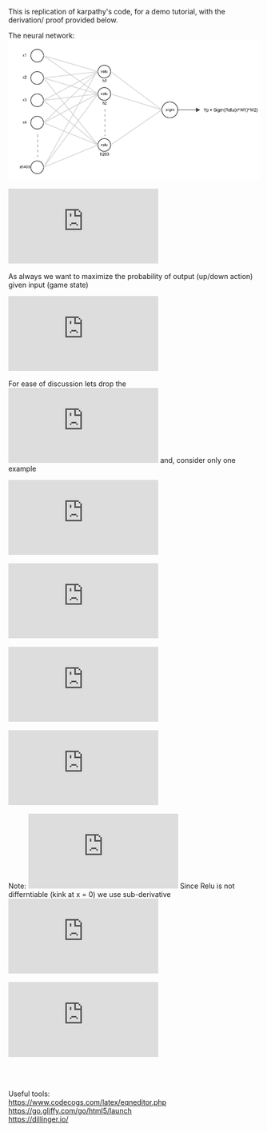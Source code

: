 This is replication of karpathy's code, for a demo tutorial, with the derivation/ proof provided below.<br/>

The neural network:
![diagram](https://raw.githubusercontent.com/AbhishekAshokDubey/RL/master/karpathy-ping-pong/nn_diagram.PNG)

![notations](https://latex.codecogs.com/png.latex?%5Cdpi%7B100%7D%20%5C%5C%20L_%7Bip%7D%5E%7Bi%7D%20%5Crightarrow%20input%5C%20to%5C%20layer%5C%20i%5C%5C%20L_%7Bop%7D%5E%7Bi%7D%20%5Crightarrow%20output%5C%20of%5C%20layer%5C%20i%5C%5C%20%5C%5C%20h%20%5Crightarrow%20L_%7Bop%7D%5E%7B2%7D%20%28%20output%5C%20of%5C%20hidden%5C%20layer%29%5C%5C%20%5C%5C%20y_%7Ba%7D%20%5Crightarrow%20is%5C%20the%5C%20true%5C%20label%5C%20of%5C%20y%20%5C%5C%20y_%7Bp%7D%20%5Crightarrow%20is%5C%20the%5C%20predicted%5C%20label%5C%20of%5C%20y%5C%5C%20y_%7Bp%7D%20%3D%20Sigm%28Relu%28x*W_%7B1%7D%29*W_%7B2%7D%29%5C%5C%20output%5C%20label%20%3D%20%5Cbegin%7BBmatrix%7D%201%20%26%20if%5C%20y_%7Bp%7D%20%3E%200.5%20%5C%5C%200%20%26%20otherwise%20%5Cend%7BBmatrix%7D)

As always we want to maximize the probability of output (up/down action) given input (game state)

![aim](https://latex.codecogs.com/png.latex?%5Cdpi%7B100%7D%20%5C%5C%20max%5C%20P%28Y%7CX%29%5C%5C%20max%5C%20%5Csum_%7Bi%7D%5E%7BN%7D%20P%28y_%7Bi%7D%7Cx_%7Bi%7D%29%5C%5C%20P%28y%3Dy_%7Ba%7D%7Cx%29%20%3D%20y_%7Ba%7Dlog%28y_%7Bp%7D%29%20&plus;%20%281-y_%7Ba%7D%29log%281-y_%7Bp%7D%29%5C%5C)

For ease of discussion lets drop the ![sum_icon](https://latex.codecogs.com/png.latex?%5Cdpi%7B50%7D%20%5Csum) and, consider only one example

![wrtLO3](https://latex.codecogs.com/png.latex?%5Cdpi%7B100%7D%20%5C%5C%20max%5C%20P%28y%7Cx%29%5C%5C%20%5C%5C%20%5Cfrac%7B%5Cpartial%20%5C%20%7D%7B%5Cpartial%20L_%7Bop%7D%5E%7B3%7D%7D%20P%28y%7Cx%29%20%3D%20%5Cfrac%7B%5Cpartial%20%5C%20%7D%7B%5Cpartial%20L_%7Bop%7D%5E%7B3%7D%7D%20%28y_%7Ba%7Dlog%28y_%7Bp%7D%29%20&plus;%20%281-y_%7Ba%7D%29log%281-y_%7Bp%7D%29%29%5C%5C%20%3D%20%5Cfrac%7B%5Cpartial%20%5C%20%7D%7B%5Cpartial%20L_%7Bop%7D%5E%7B3%7D%7D%20%28y_%7Ba%7Dlog%28L_%7Bop%7D%5E%7B3%7D%29%20&plus;%20%281-y_%7Ba%7D%29log%281-L_%7Bop%7D%5E%7B3%7D%29%29%5C%5C%20%3Dy_%7Ba%7D%5Cfrac%7B%5Cpartial%20%5C%20%7D%7B%5Cpartial%20L_%7Bop%7D%5E%7B3%7D%7D%20log%28L_%7Bop%7D%5E%7B3%7D%29&plus;%20%281-y_%7Ba%7D%29%5Cfrac%7B%5Cpartial%20%5C%20%7D%7B%5Cpartial%20L_%7Bop%7D%5E%7B3%7D%7D%20log%281-L_%7Bop%7D%5E%7B3%7D%29%5C%5C%20%5Cfrac%7B%5Cpartial%20%5C%20%7D%7B%5Cpartial%20L_%7Bop%7D%5E%7B3%7D%7D%20P%28y%7Cx%29%20%3D%20y_%7Ba%7D%5Cfrac%7B1%7D%20%7BL_%7Bop%7D%5E%7B3%7D%7D%20&plus;%20%281-y_%7Ba%7D%29%5Cfrac%7B-1%7D%20%7B%281-L_%7Bop%7D%5E%7B3%7D%29%7D%5C%20%5C%20%5C%20%5C%20%5C%20%5C%20%5Cleftarrow%20%5Cmathbf%7B%28eq.1%29%7D%5C%5C)

![](https://latex.codecogs.com/png.latex?%5Cdpi%7B100%7D%20%5C%5C%20%5Cfrac%7B%5Cpartial%20%5C%20%7D%7B%5Cpartial%20L_%7Bip%7D%5E%7B3%7D%7D%20P%28y%7Cx%29%20%3D%20%5Cfrac%7B%5Cpartial%20%5C%20%7D%7B%5Cpartial%20L_%7Bop%7D%5E%7B3%7D%7D%20P%28y%7Cx%29*%20%5Cfrac%7B%5Cpartial%20%5C%20%7D%7B%5Cpartial%20L_%7Bip%7D%5E%7B3%7D%7D%20L_%7Bop%7D%5E%7B3%7D%5C%5C%20using%3A%5C%20%5Cfrac%7B%5Cmathrm%7Bd%7D%20%7D%7B%5Cmathrm%7Bd%7D%20x%7D%20sigm%28x%29%20%3D%20sigm%28x%29%20%281-sigm%28x%29%29%5C%5C%20%5Cfrac%7B%5Cpartial%20%5C%20%7D%7B%5Cpartial%20L_%7Bip%7D%5E%7B3%7D%7D%20P%28y%7Cx%29%20%3D%20%5Cfrac%7B%5Cpartial%20%5C%20%7D%7B%5Cpartial%20L_%7Bop%7D%5E%7B3%7D%7D%20P%28y%7Cx%29*%20L_%7Bop%7D%5E%7B3%7D%20%281-L_%7Bop%7D%5E%7B3%7D%29%5C%5C%20using%5C%20%28eq.1%29%5C%5C%20%5Cfrac%7B%5Cpartial%20%5C%20%7D%7B%5Cpartial%20L_%7Bip%7D%5E%7B3%7D%7D%20P%28y%7Cx%29%20%3D%20%28y_%7Ba%7D%5Cfrac%7B1%7D%20%7BL_%7Bop%7D%5E%7B3%7D%7D%20&plus;%20%281-y_%7Ba%7D%29%5Cfrac%7B-1%7D%20%7B%281-L_%7Bop%7D%5E%7B3%7D%29%7D%29*%20L_%7Bop%7D%5E%7B3%7D%20%281-L_%7Bop%7D%5E%7B3%7D%29%5C%5C%20%5Cfrac%7B%5Cpartial%20%5C%20%7D%7B%5Cpartial%20L_%7Bip%7D%5E%7B3%7D%7D%20P%28y%7Cx%29%20%3D%20y_%7Ba%7D%20%281-L_%7Bop%7D%5E%7B3%7D%29&plus;%20%28y_%7Ba%7D-1%29L_%7Bop%7D%5E%7B3%7D%5C%5C%20%5Cfrac%7B%5Cpartial%20%5C%20%7D%7B%5Cpartial%20L_%7Bip%7D%5E%7B3%7D%7D%20P%28y%7Cx%29%20%3D%20y_%7Ba%7D-y_%7Ba%7DL_%7Bop%7D%5E%7B3%7D%20&plus;%20y_%7Ba%7DL_%7Bop%7D%5E%7B3%7D-L_%7Bop%7D%5E%7B3%7D%5C%5C%20%5Cfrac%7B%5Cpartial%20%5C%20%7D%7B%5Cpartial%20L_%7Bip%7D%5E%7B3%7D%7D%20P%28y%7Cx%29%20%3D%20y_%7Ba%7D%20-%20L_%7Bop%7D%5E%7B3%7D%5C%5C%20%5Cfrac%7B%5Cpartial%20%5C%20%7D%7B%5Cpartial%20L_%7Bip%7D%5E%7B3%7D%7D%20P%28y%7Cx%29%20%3D%20%28y_%7Ba%7D%20-%20y_%7Bp%7D%29%5C%20%5C%20%5C%20%5C%20%5C%20%5C%20%5Cleftarrow%20%5Cmathbf%7B%28eq.2%29%7D%5C%5C)

![](https://latex.codecogs.com/png.latex?%5Cdpi%7B100%7D%20%5C%5C%20%5Cfrac%7B%5Cpartial%20%5C%20%7D%7B%5Cpartial%20W_%7B2%7D%7D%20P%28y%7Cx%29%20%3D%20%5Cfrac%7B%5Cpartial%20%5C%20%7D%7B%5Cpartial%20L_%7Bip%7D%5E%7B3%7D%7D%20P%28y%7Cx%29%5C%20*%20%5Cfrac%7B%5Cpartial%20%5C%20%7D%7B%5Cpartial%20W_%7B2%7D%7DL_%7Bip%7D%5E%7B3%7D%5C%5C%20%5Cfrac%7B%5Cpartial%20%5C%20%7D%7B%5Cpartial%20W_%7B2%7D%7D%20P%28y%7Cx%29%20%3D%20%5Cfrac%7B%5Cpartial%20%5C%20%7D%7B%5Cpartial%20L_%7Bip%7D%5E%7B3%7D%7D%20P%28y%7Cx%29%5C%20*%20%5Cfrac%7B%5Cpartial%20%5C%20%7D%7B%5Cpartial%20W_%7B2%7D%7D%20%28h*W_%7B2%7D%29%5C%5C%20%5Cfrac%7B%5Cpartial%20%5C%20%7D%7B%5Cpartial%20W_%7B2%7D%7D%20P%28y%7Cx%29%20%3D%20%5Cfrac%7B%5Cpartial%20%5C%20%7D%7B%5Cpartial%20L_%7Bip%7D%5E%7B3%7D%7D%20P%28y%7Cx%29%5C%20*%5C%20h%5C%5C%20using%5C%20%28eq.2%29%20%5C%5C%20%5Cfrac%7B%5Cpartial%20%5C%20%7D%7B%5Cpartial%20W_%7B2%7D%7D%20P%28y%7Cx%29%20%3D%20%28y_%7Ba%7D%20-%20y_%7Bp%7D%29%5C%20*%5C%20h%5C%20%5C%20%5C%20%5C%20%5C%20%5C%20%5Cleftarrow%20%5Cmathbf%7B%28eq.3%29%7D%5C%5C)

![](https://latex.codecogs.com/png.latex?%5Cdpi%7B100%7D%20%5C%5C%20%5Cfrac%7B%5Cpartial%20%5C%20%7D%7B%5Cpartial%20L_%7Bip%7D%5E%7B2%7D%7D%20P%28y%7Cx%29%20%3D%20%5Cfrac%7B%5Cpartial%20%5C%20%7D%7B%5Cpartial%20L_%7Bip%7D%5E%7B3%7D%7D%20P%28y%7Cx%29%20*%20%5Cfrac%7B%5Cpartial%20%5C%20%7D%7B%5Cpartial%20L_%7Bop%7D%5E%7B2%7D%7D%20L_%7Bip%7D%5E%7B3%7D%20*%20%5Cfrac%7B%5Cpartial%20%5C%20%7D%7B%5Cpartial%20L_%7Bip%7D%5E%7B2%7D%7DL_%7Bop%7D%5E%7B2%7D%5C%5C%20%5Cfrac%7B%5Cpartial%20%5C%20%7D%7B%5Cpartial%20L_%7Bip%7D%5E%7B2%7D%7D%20P%28y%7Cx%29%20%3D%20%28y_%7Ba%7D%20-%20y_%7Bp%7D%29%20*%20%5Cfrac%7B%5Cpartial%20%5C%20%7D%7B%5Cpartial%20L_%7Bop%7D%5E%7B2%7D%7D%20%28L_%7Bop%7D%5E%7B2%7D*W_%7B2%7D%29%20*%20%5Cfrac%7B%5Cpartial%20%5C%20%7D%7B%5Cpartial%20L_%7Bip%7D%5E%7B2%7D%7DL_%7Bop%7D%5E%7B2%7D%5C%5C%20%5C%5C%20%5Cfrac%7B%5Cpartial%20%5C%20%7D%7B%5Cpartial%20L_%7Bip%7D%5E%7B2%7D%7D%20P%28y%7Cx%29%20%3D%20%28y_%7Ba%7D%20-%20y_%7Bp%7D%29%20*%20W_%7B2%7D%20*%20%5Cfrac%7B%5Cpartial%20%5C%20%7D%7B%5Cpartial%20L_%7Bip%7D%5E%7B2%7D%7DL_%7Bop%7D%5E%7B2%7D%5C%20%5C%20%5C%20%5C%20%5C%20%5C%20%5Cleftarrow%20%5Cmathbf%7B%28eq.4%29%7D%5C%5C)

Note:
![](https://latex.codecogs.com/png.latex?%5Cdpi%7B100%7D%20%5C%5C%20L_%7Bop%7D%5E%7B2%7D%20%3D%20Relu%28L_%7Bip%7D%5E%7B2%7D%29%5C%5C)
Since Relu is not differntiable (kink at x = 0) we use sub-derivative
![](https://latex.codecogs.com/png.latex?%5Cdpi%7B100%7D%20%5C%5C%20%5Cfrac%7B%5Cmathrm%7Bd%7D%20%7D%7B%5Cmathrm%7Bd%7D%20x%7D%20max%280%2Cx%29%20%3D%20%5Cleft%5C%7B%5Cbegin%7Bmatrix%7D%201%20%26%20x%3E0%5C%5C%200%20%26%20x%20%5Cleq%200%20%5Cend%7Bmatrix%7D%5Cright.%5C%5C%20%5C%5C%20%5C%5C%20substituting%5C%20above%5C%20in%5C%20%28eq.4%29%5C%5C%20%5Cfrac%7B%5Cpartial%20%5C%20%7D%7B%5Cpartial%20L_%7Bip%7D%5E%7B2%7D%7D%20P%28y%7Cx%29%20%3D%20%5Cleft%5C%7B%5Cbegin%7Bmatrix%7D%20%28y_%7Ba%7D%20-%20y_%7Bp%7D%29%20*%20W_%7B2%7D%20%26%20x%3E0%5C%5C%200%20%26%20x%20%5Cleq%200%20%5Cend%7Bmatrix%7D%5Cright.%5C%20%5C%20%5C%20%5C%20%5C%20%5C%20%5Cleftarrow%20%5Cmathbf%7B%28eq.5%29%7D%5C%5C)

![](https://latex.codecogs.com/png.latex?%5Cdpi%7B100%7D%20%5C%5C%20%5Cfrac%7B%5Cpartial%20%5C%20%7D%7B%5Cpartial%20W_%7B1%7D%7D%20P%28y%7Cx%29%20%3D%20%5Cfrac%7B%5Cpartial%20%5C%20%7D%7B%5Cpartial%20L_%7Bip%7D%5E%7B2%7D%7D%20P%28y%7Cx%29%20*%20%5Cfrac%7B%5Cpartial%20%5C%20%7D%7B%5Cpartial%20W_%7B1%7D%7DL_%7Bip%7D%5E%7B2%7D%5C%5C%20%5Cfrac%7B%5Cpartial%20%5C%20%7D%7B%5Cpartial%20W_%7B1%7D%7D%20P%28y%7Cx%29%20%3D%20%5Cfrac%7B%5Cpartial%20%5C%20%7D%7B%5Cpartial%20L_%7Bip%7D%5E%7B2%7D%7D%20P%28y%7Cx%29%20*%20%5Cfrac%7B%5Cpartial%20%5C%20%7D%7B%5Cpartial%20W_%7B1%7D%7D%20%28x*W_%7B1%7D%29%5C%5C%20%5Cfrac%7B%5Cpartial%20%5C%20%7D%7B%5Cpartial%20W_%7B1%7D%7D%20P%28y%7Cx%29%20%3D%20%5Cfrac%7B%5Cpartial%20%5C%20%7D%7B%5Cpartial%20L_%7Bip%7D%5E%7B2%7D%7D%20P%28y%7Cx%29%20*%20x%5C%5C%20using%20%28eq.5%29%5C%5C%20%5Cfrac%7B%5Cpartial%20%5C%20%7D%7B%5Cpartial%20W_%7B1%7D%7D%20P%28y%7Cx%29%20%3D%20%5Cleft%5C%7B%5Cbegin%7Bmatrix%7D%20%28y_%7Ba%7D%20-%20y_%7Bp%7D%29%20*%20W_%7B2%7D%20*%20x%20%26%20x%3E0%5C%5C%200%20%26%20x%20%5Cleq%200%20%5Cend%7Bmatrix%7D%5Cright.%5C%20%5C%20%5C%20%5C%20%5C%20%5C%20%5Cleftarrow%20%5Cmathbf%7B%28eq.6%29%7D%5C%5C)

<br/>
<br/>

Useful tools:<br/>
https://www.codecogs.com/latex/eqneditor.php<br/>
https://go.gliffy.com/go/html5/launch<br/>
https://dillinger.io/
